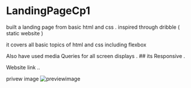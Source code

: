 # LandingPageCp1

built a landing page from basic html and css . inspired through dribble ( static website )

it covers all basic topics of html and css including flexbox 

Also have used media Queries for all screen displays . ## its Responsive .

Website link ..


privew image 
![previewimage](https://github.com/Manvanthmanu/LandingPageCp1/assets/92145905/0e34d0e8-c3e3-421d-9c87-1add60a1d8ab)
